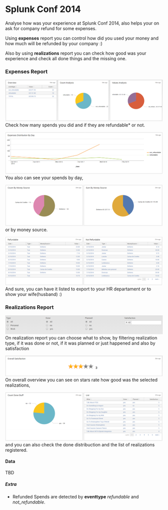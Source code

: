 # Splunk Conf 2014 #

Analyse how was your experience at Splunk Conf 2014, also helps your on ask for company refund for some expenses.

Using **expenses** report you can control how did you used your money and how much will be refunded by your company :)

Also by using **realizations** report you can check how good was your experience and check all done things and the missing one.

### Expenses Report ###

![Expenses View 1](https://raw.githubusercontent.com/Caldas/splunkConf2014/master/Docs/PrintScreens/expenses_v1.png)
Check how many spends you did and if they are refundable* or not.

![Expenses View 2](https://raw.githubusercontent.com/Caldas/splunkConf2014/master/Docs/PrintScreens/expenses_v2.png)
You also can see your spends by day,

![Expenses View 3](https://raw.githubusercontent.com/Caldas/splunkConf2014/master/Docs/PrintScreens/expenses_v3.png)
or by money source.

![Expenses View 3](https://raw.githubusercontent.com/Caldas/splunkConf2014/master/Docs/PrintScreens/expenses_v4.png)
And sure, you can have it listed to export to your HR departament or to show your wife(husband) :)

### Realizations Report ###

![](https://raw.githubusercontent.com/Caldas/splunkConf2014/master/Docs/PrintScreens/realization_filters.png)
On realization report you can choose what to show, by filtering realization type, if it was done or not, if it was planned or just happened and also by satisfaction

![](https://raw.githubusercontent.com/Caldas/splunkConf2014/master/Docs/PrintScreens/realization_v1.png)
On overall overview you can see on stars rate how good was the selected realizations,

![](https://raw.githubusercontent.com/Caldas/splunkConf2014/master/Docs/PrintScreens/realization_v2.png)
and you can also check the done distribuction and the list of realizations registered.

#### Data ####

TBD

##### Extra #####

* Refunded Spends are detected by **eventtype** *refundable* and *not_refundable*. 
